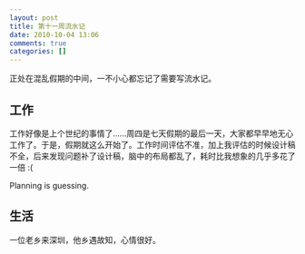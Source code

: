 ```yaml
---
layout: post
title: 第十一周流水记
date: 2010-10-04 13:06
comments: true
categories: []
---
```

正处在混乱假期的中间，一不小心都忘记了需要写流水记。
<h2>工作</h2>
工作好像是上个世纪的事情了……周四是七天假期的最后一天，大家都早早地无心工作了。于是，假期就这么开始了。工作时间评估不准，加上我评估的时候设计稿不全，后来发现问题补了设计稿，脑中的布局都乱了，耗时比我想象的几乎多花了一倍 :(

Planning is guessing.
<h2>生活</h2>
一位老乡来深圳，他乡遇故知，心情很好。
